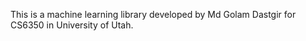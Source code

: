 This is a machine learning library developed by Md Golam Dastgir for CS6350 in University of Utah.

